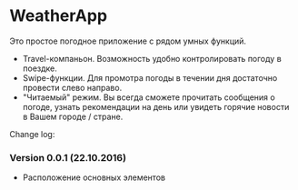 # WeatherApp
Это простое погодное приложение с рядом умных функций. 
* Travel-компаньон. Возможность удобно контролировать погоду в поездке. 
* Swipe-функции. Для промотра погоды в течении дня достаточно провести слево направо. 
* "Читаемый" режим. Вы всегда сможете прочитать сообщения о погоде, узнать рекомендации на день или увидеть горячие новости в Вашем городе / стране. 

Change log: 
### Version 0.0.1 (22.10.2016)
* Расположение основных элементов 
